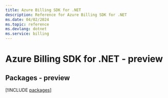 ```yaml
---
title: Azure Billing SDK for .NET
description: Reference for Azure Billing SDK for .NET
ms.date: 04/02/2024
ms.topic: reference
ms.devlang: dotnet
ms.service: billing
---
```

# Azure Billing SDK for .NET - preview
## Packages - preview
[!INCLUDE [packages](billing-index.md)]